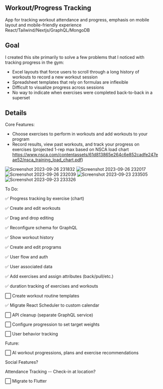 ## Workout/Progress Tracking
App for tracking workout attendance and progress, emphasis on mobile layout and mobile-friendly experience
React/Tailwind/Nextjs/GraphQL/MongoDB

## Goal

I created this site primarily to solve a few problems that I noticed with tracking progress in the gym:
- Excel layouts that force users to scroll through a long history of workouts to record a new workout session
- Spreadsheet templates that rely on formulas are inflexible
- Difficult to visualize progress across sessions
- No way to indicate when exercises were completed back-to-back in a superset

## Details

Core Features:
- Choose exercises to perform in workouts and add workouts to your program
- Record results, view past workouts, and track your progress on exercises (projected 1-rep max based on NSCA load chart https://www.nsca.com/contentassets/61d813865e264c6e852cadfe247eae52/nsca_training_load_chart.pdf)

![Screenshot 2023-09-26 231832](https://github.com/japeotter21/gymtrack/assets/97000604/195b2684-02af-4734-944c-a198b29a68cc)
![Screenshot 2023-09-26 232017](https://github.com/japeotter21/gymtrack/assets/97000604/c3be8a93-2d41-4064-8815-dbcd78e875f2)
![Screenshot 2023-09-26 232039](https://github.com/japeotter21/gymtrack/assets/97000604/e1610e9a-6e99-40c4-b85d-eba083a91478)
![Screenshot 2023-09-23 233505](https://github.com/japeotter21/gymtrack/assets/97000604/6c27066b-8537-40e4-86c8-9e47e91df404)
![Screenshot 2023-09-23 233326](https://github.com/japeotter21/gymtrack/assets/97000604/344601c3-fac4-473f-ad9f-f01c34ceaf3d)

To Do:
<p>✅ Progress tracking by exercise (chart)</p>
<p>✅ Create and edit workouts</p>
<p>✅ Drag and drop editing</p>
<p>✅ Reconfigure schema for GraphQL</p>
<p>✅ Show workout history</p>
<p>✅ Create and edit programs</p>
<p>✅ User flow and auth</p>
<p>✅ User associated data</p>
<p>✅ Add exercises and assign attributes (back/pull/etc.)</p>
<p>✅ duration tracking of exercises and workouts</p>
<p>⬜ Create workout routine templates</p>
<p>✅ Migrate React Scheduler to custom calendar</p>
<p>⬜ API cleanup (separate GraphQL service)</p>
<p>⬜ Configure progression to set target weights</p>
<p>⬜ User behavior tracking</p>

Future: 
<p>⬜ AI workout progressions, plans and exercise recommendations</p>
<p>Social Features?</p>
<p>Attendance Tracking -- Check-in at location?</p>
<p>⬜ Migrate to Flutter</p>
